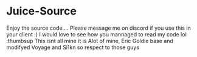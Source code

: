 # Juice-Source

Enjoy the source code.... Please message me on discord if you use this in your client :) 
I would love to see how you mannaged to read my code lol :thumbsup
This isnt all mine it is Alot of mine, Eric Goldie base and modifyed Voyage and Si1kn so respect to those guys

